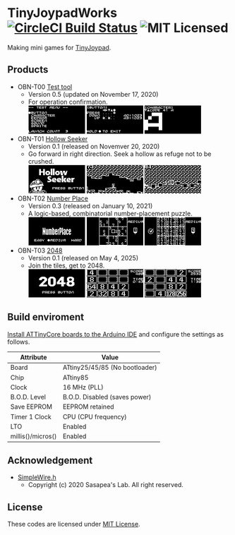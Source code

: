 # TinyJoypadWorks [![CircleCI Build Status](https://circleci.com/gh/obono/TinyJoypadWorks.svg?style=shield)](https://circleci.com/gh/obono/TinyJoypadWorks) ![MIT Licensed](https://img.shields.io/badge/license-MIT-blue.svg)

Making mini games for [TinyJoypad](https://www.tinyjoypad.com/tinyjoypad_attiny85).

## Products

* OBN-T00 [Test tool](https://raw.githubusercontent.com/obono/TinyJoypadWorks/main/_hexs/testtool_v0.5.hex)
  * Version 0.5 (updated on November 17, 2020)
  * For operation confirmation.\
    ![screenshot](testtool/preview/1_top.gif) ![screenshot](testtool/preview/2_button.gif) ![screenshot](testtool/preview/3_character.gif)
* OBN-T01 [Hollow Seeker](https://raw.githubusercontent.com/obono/TinyJoypadWorks/main/_hexs/hollowseeker_v0.1.hex)
  * Version 0.1 (released on Novemver 20, 2020)
  * Go forward in right direction. Seek a hollow as refuge not to be crushed.\
    ![screenshot](hollowseeker/preview/1_title.gif) ![screenshot](hollowseeker/preview/2_playing.gif) ![screenshot](hollowseeker/preview/3_playing.gif)
* OBN-T02 [Number Place](https://raw.githubusercontent.com/obono/TinyJoypadWorks/main/_hexs/numberplace_v0.3.hex)
  * Version 0.3 (released on January 10, 2021)
  * A logic-based, combinatorial number-placement puzzle.\
    ![screenshot](numberplace/preview/1_title.gif) ![screenshot](numberplace/preview/2_start.gif) ![screenshot](numberplace/preview/3_complete.gif)
* OBN-T03 [2048](https://raw.githubusercontent.com/obono/TinyJoypadWorks/main/_hexs/t2048_v0.1.hex)
  * Version 0.1 (released on May 4, 2025)
  * Join the tiles, get to 2048.\
    ![screenshot](t2048/preview/1_title.gif) ![screenshot](t2048/preview/2_playing.gif) ![screenshot](t2048/preview/3_playing.gif)

## Build enviroment

[Install ATTinyCore boards to the Arduino IDE](https://github.com/SpenceKonde/ATTinyCore/blob/master/Installation.md) and configure the settings as follows.

Attribute        |Value
-----------------|------------------------------
Board            |ATtiny25/45/85 (No bootloader)
Chip             |ATtiny85
Clock            |16 MHz (PLL)
B.O.D. Level     |B.O.D. Disabled (saves power)
Save EEPROM      |EEPROM retained
Timer 1 Clock    |CPU (CPU frequency)
LTO              |Enabled
millis()/micros()|Enabled

## Acknowledgement

* [SimpleWire.h](https://lab.sasapea.mydns.jp/2020/03/11/avr-i2c-2/)
  * Copyright (c) 2020 Sasapea's Lab. All right reserved.

## License

These codes are licensed under [MIT License](LICENSE).
